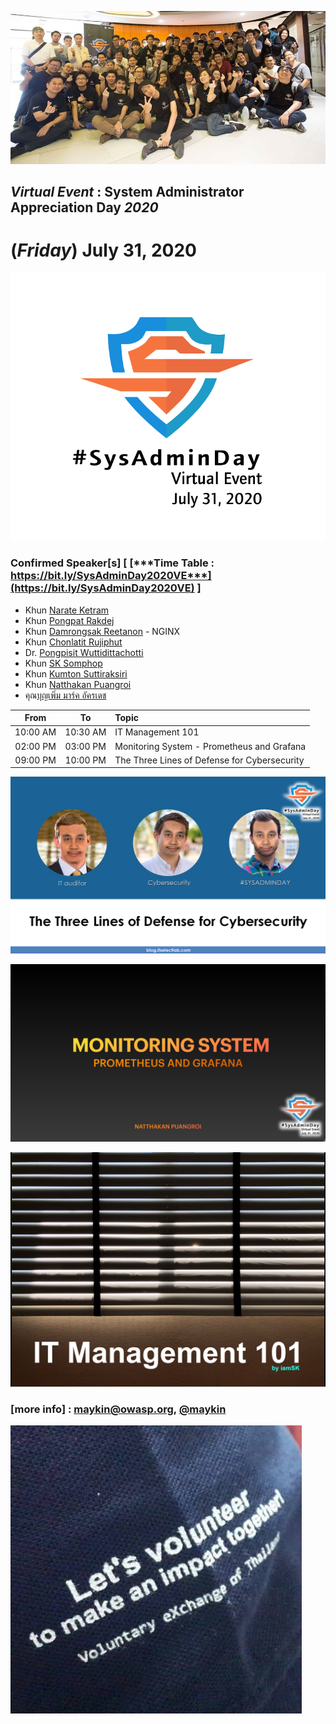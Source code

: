 
![](../2017/img/GroupPhoto.jpg "SysAdminDay 2017")

## ***Virtual Event*** : System Administrator Appreciation Day ***2020***
# **(*Friday*) July 31, 2020**

![](../Assets/SysAdminDay-2020.png "SysAdminDay2020(#VirtualEvent, #COVID19)")

### Confirmed Speaker[s] [ [***Time Table : https://bit.ly/SysAdminDay2020VE***](https://bit.ly/SysAdminDay2020VE) ]
+ Khun [Narate Ketram](https://www.facebook.com/koonnarate)
+ Khun [Pongpat Rakdej](https://www.facebook.com/pongpatrakdej)
+ Khun [Damrongsak Reetanon](https://www.facebook.com/damrongsak) - NGINX
+ Khun [Chonlatit Rujiphut](https://www.facebook.com/Tsunakun27)
+ Dr. [Pongpisit Wuttidittachotti](https://www.facebook.com/pongpisitwutti)
+ Khun [SK Somphop](https://www.facebook.com/SK.Unavailable)
+ Khun [Kumton Suttiraksiri](https://www.facebook.com/kumton.s)
+ Khun [Natthakan Puangroi](https://www.facebook.com/natthapete)
+ คุณ[บุญเพิ่ม มาร์ค อัครเดช](https://www.facebook.com/howdoyoufeel.kenji)


| From      |      To    |  Topic                                       |
|:---------:|:----------:|:---------------------------------------------|
| 10:00 AM  |  10:30 AM  | IT Management 101                            |
| 02:00 PM  |  03:00 PM  | Monitoring System - Prometheus and Grafana   |
| 09:00 PM  |  10:00 PM  | The Three Lines of Defense for Cybersecurity |


![](Topics/Three-line-of-defense.png "The Three Lines of Defense for Cybersecurity")

![](Topics/Monitoring-System.png "Monitoring System - Prometheus and Grafana")

![](Topics/IT-Management-101.png "IT Management 101")


### [more info] : <maykin@owasp.org>, [@maykin](https://line.me/R/ti/p/%40maykin)



[![](Supporters/VolunteXTH.jpg "Thank you to our supporters")](https://VolunteX.github.io)